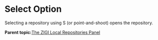 # Select Option

Selecting a repository using S \(or point-and-shoot\) opens the repository.

**Parent topic:**[The ZIGI Local Repositories Panel](zOS_ISPF_Git_Interface_Users_Guide_V3R0_the_zigi_local_repositories_panel.html)

